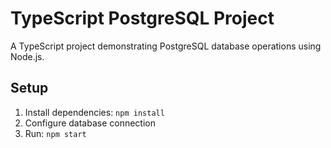 # TypeScript PostgreSQL Project

A TypeScript project demonstrating PostgreSQL database operations using Node.js.

## Setup
1. Install dependencies: `npm install`
2. Configure database connection
3. Run: `npm start`
